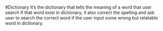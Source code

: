 #Dictionary
It’s the dictionary that tells the meaning of a word that user search if that word exist in dictionary, it also correct the spelling and ask user to search the correct word if the user input some wrong but relatable word in dictionary.
